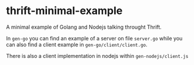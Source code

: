 # thrift-minimal-example
A minimal example of Golang and Nodejs talking throught Thrift.

In `gen-go` you can find an example of a server on file `server.go` while you can also find a client example in `gen-go/client/client.go`.

There is also a client implementation in nodejs within `gen-nodejs/client.js`

